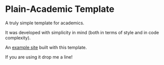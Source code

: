 # Plain-Academic Template
A truly simple template for academics.


It was developed with simplicity in mind (both in terms of style and in code complexity).


An [example site](http://mavroud.is) built with this template.


If you are using it drop me a line!
